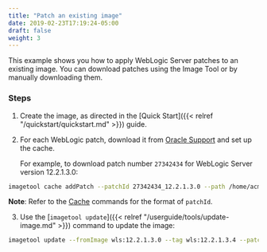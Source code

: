 ```yaml
---
title: "Patch an existing image"
date: 2019-02-23T17:19:24-05:00
draft: false
weight: 3
---
```


This example shows you how to apply WebLogic Server patches to an existing image.
You can download patches using the Image Tool or by manually downloading them.

### Steps

1. Create the image, as directed in the [Quick Start]({{< relref "/quickstart/quickstart.md" >}}) guide.

2. For each WebLogic patch, download it from [Oracle Support](https://support.oracle.com/keystone/) and set up the cache.

    For example, to download patch number `27342434` for WebLogic Server version 12.2.1.3.0:

  ```bash
  imagetool cache addPatch --patchId 27342434_12.2.1.3.0 --path /home/acmeuser/cache/p27342434_122130_Generic.zip
  ```

  **Note**: Refer to the [Cache](cache.md) commands for the format of ```patchId```.

3. Use the [`imagetool update`]({{< relref "/userguide/tools/update-image.md" >}}) command to update the image:

  ```bash
  imagetool update --fromImage wls:12.2.1.3.0 --tag wls:12.2.1.3.4 --patches 27342434
  ```
